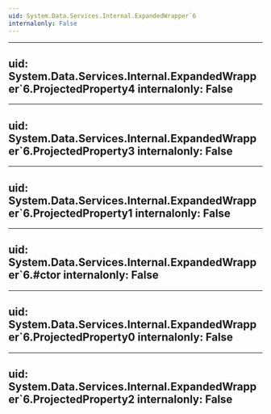 ```yaml
---
uid: System.Data.Services.Internal.ExpandedWrapper`6
internalonly: False
---
```


---
uid: System.Data.Services.Internal.ExpandedWrapper`6.ProjectedProperty4
internalonly: False
---

---
uid: System.Data.Services.Internal.ExpandedWrapper`6.ProjectedProperty3
internalonly: False
---

---
uid: System.Data.Services.Internal.ExpandedWrapper`6.ProjectedProperty1
internalonly: False
---

---
uid: System.Data.Services.Internal.ExpandedWrapper`6.#ctor
internalonly: False
---

---
uid: System.Data.Services.Internal.ExpandedWrapper`6.ProjectedProperty0
internalonly: False
---

---
uid: System.Data.Services.Internal.ExpandedWrapper`6.ProjectedProperty2
internalonly: False
---
